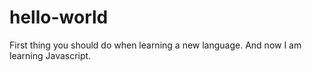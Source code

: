 # hello-world
First thing you should do when learning a new language.
And now I am learning Javascript.
